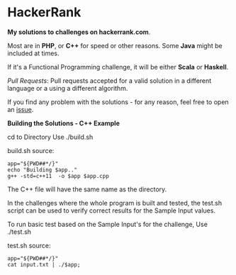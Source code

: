 # HackerRank
**My solutions to challenges on hackerrank.com**.

Most are in **PHP**, or **C++** for speed or other reasons. Some **Java** might be included at times.

If it's a Functional Programming challenge, it will be either **Scala** or **Haskell**. 

*Pull Requests*:  Pull requests accepted for a valid solution in a different language or a using a different algorithm.

If you find any problem with the solutions - for any reason, feel free to open an [issue](https://github.com/dtison/HackerRank/issues).

**Building the Solutions - C++ Example**

cd to Directory
Use ./build.sh

build.sh source:
```
app="${PWD##*/}"
echo "Building $app.."
g++ -std=c++11  -o $app $app.cpp
```

The C++ file will have the same name as the directory.


In the challenges where the whole program is built and tested, the test.sh script can be used to verify correct
results for the Sample Input values.

To run basic test based on the Sample Input's for the challenge,
Use ./test.sh

test.sh source:
```
app="${PWD##*/}"
cat input.txt | ./$app;
```



